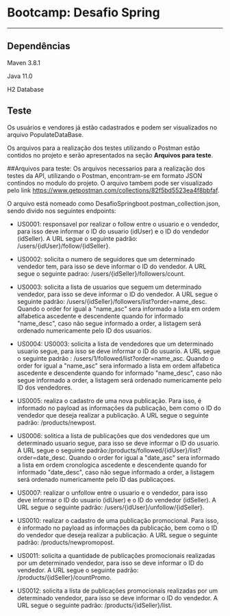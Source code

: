 # Bootcamp: Desafio Spring
______

## Dependências

Maven 3.8.1

Java 11.0

H2 Database

## Teste

Os usuários e vendores já estão cadastrados e podem ser visualizados no arquivo PopulateDataBase.

Os arquivos para a realização dos testes utilizando o Postman estão contidos no projeto e serão apresentados na seção **Arquivos para teste**.


##Arquivos para teste:
Os arquivos necessarios para a realização dos testes da API, utilizando o Postman, 
encontram-se em formato JSON contindos no modulo do projeto. 
O arquivo tambem pode ser visualizado pelo link https://www.getpostman.com/collections/82f5bd5523ea4f8bbfaf. 

O arquivo está nomeado como DesafioSpringboot.postman_collection.json, sendo divido nos seguintes endpoints:

- US0001: responsavel por realizar o follow entre o usuario e o vendedor, para isso deve informar o ID do usuario (idUser) e o ID do vendedor (idSeller).
  A URL segue o seguinte padrão: /users/{idUser}/follow/{idSeller}.
  
  
- US0002: solicita o numero de seguidores que um determinado vendedor tem, para isso se deve informar o ID do vendedor. A URL segue o seguinte padrao: 
  /users/{idSeller}/followers/count. 
  

- US0003: solicita a lista de usuarios que seguem um determinado vendedor, para isso se deve informar o ID do vendedor. A URL segue o seguinte padrão: 
  /users/{idSeller}/followers/list?order=name_desc. Quando o order for igual a "name_asc" sera informado a lista em ordem alfabetica ascedente e 
  descendente quando for informado "name_desc", caso não segue informado a order, a listagem será ordenado numericamente pelo ID dos usuarios.
  

- US0004: US0003: solicita a lista de vendedores que um determinado usuario segue, para isso se deve informar o ID do usuario. A URL segue o seguinte padrão
  : /users/1/followed/list?order=name_asc. Quando o order for igual a "name_asc" sera informado a lista em ordem alfabetica ascedente e
  descendente quando for informado "name_desc", caso não segue informado a order, a listagem será ordenado numericamente pelo ID dos vendedores.


- US0005: realiza o cadastro de uma nova publicação. Para isso, é informado no payload as informações da publicação, bem como o ID do vendedor que deseja realizar 
a publicação. A URL segue o seguinte padrão: /products/newpost.


- US0006: solitica a lista de publicações que dos vendedores que um determinado usuario segue, para isso se deve informar o ID do usuario. A URL segue 
  o seguinte padrão:/products/followed/{idUser}/list?order=date_desc. Quando o order for igual a "date_asc" sera informado a lista em ordem cronologica ascedente e
  descendente quando for informado "date_desc", caso não segue informado a order, a listagem será ordenado numericamente pelo ID das publicaçoes.


- US0007: realizar o unfollow entre o usuario e o vendedor, para isso deve informar o ID do usuario (idUser) e o ID do vendedor (idSeller).
  A URL segue o seguinte padrão: /users/{idUser}/unfollow/{idSeller}.


- US0010: realizar o cadastro de uma publicação promocional. Para isso, é informado no payload as informações da publicação, bem como o ID do vendedor que deseja realizar
  a publicação. A URL segue o seguinte padrão: /products/newpromopost. 


- US0011: solicita a quantidade de publicações promocionais realizadas por um determinado vendedor, para isso se deve informar o ID do vendedor.
A URL segue o seguinte padrão: /products/{idSeller}/countPromo.


- US0012: solicita a lista de publicações promocionais realizadas por um determinado vendedor, para isso se deve informar o ID do vendedor.
  A URL segue o seguinte padrão: /products/{idSeller}/list.

